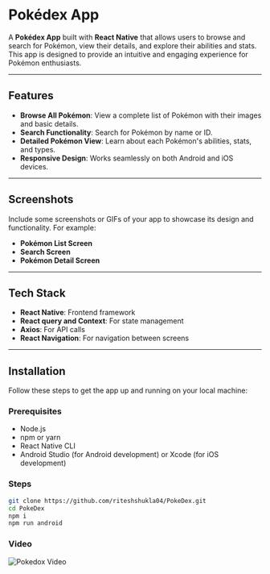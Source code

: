 # Pokédex App

A **Pokédex App** built with **React Native** that allows users to browse and search for Pokémon, view their details, and explore their abilities and stats. This app is designed to provide an intuitive and engaging experience for Pokémon enthusiasts.

---

## Features

- **Browse All Pokémon**: View a complete list of Pokémon with their images and basic details.
- **Search Functionality**: Search for Pokémon by name or ID.
- **Detailed Pokémon View**: Learn about each Pokémon's abilities, stats, and types.
- **Responsive Design**: Works seamlessly on both Android and iOS devices.

---

## Screenshots

Include some screenshots or GIFs of your app to showcase its design and functionality. For example:

- **Pokémon List Screen**
- **Search Screen**
- **Pokémon Detail Screen**

---

## Tech Stack

- **React Native**: Frontend framework
- **React query and Context**: For state management
- **Axios**: For API calls
- **React Navigation**: For navigation between screens

---

## Installation

Follow these steps to get the app up and running on your local machine:

### Prerequisites

- Node.js
- npm or yarn
- React Native CLI
- Android Studio (for Android development) or Xcode (for iOS development)

### Steps

   ```bash
   git clone https://github.com/riteshshukla04/PokeDex.git
   cd PokeDex
   npm i
   npm run android
   ```
### Video
![Pokedox Video](assets\video.gif)
